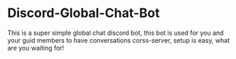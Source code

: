# Discord-Global-Chat-Bot
This is a super simple global chat discord bot, this bot is used for you and your guid members to have conversations corss-server, setup is easy, what are you waiting for!
